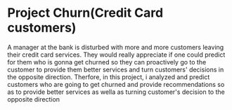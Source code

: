 # Project Churn(Credit Card customers)
 A manager at the bank is disturbed with more and more customers leaving their credit card services. They would really appreciate if one could predict for them who is gonna get churned so they can proactively go to the customer to provide them better services and turn customers' decisions in the opposite direction. 
Therfore, in this project, i analyzed and predict customers who are going to get churned and provide recommendations so as to provide better services as wella as turning customer's decision to the opposite direction 

